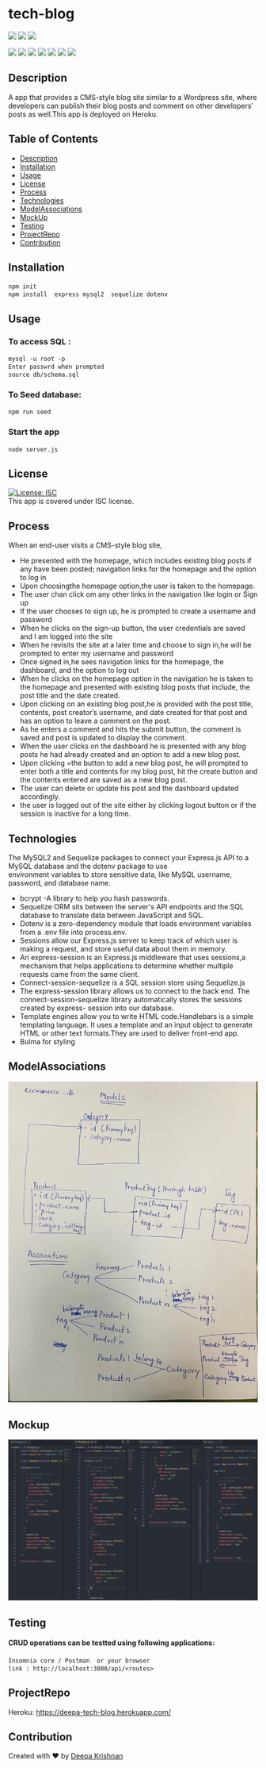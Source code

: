 # tech-blog

  <p align="left">
    <img src="https://img.shields.io/github/repo-size/deeparkrish/tech-blog" />
    <img src="https://img.shields.io/github/issues/deeparkrish/tech-blog" />
    <img src="https://img.shields.io/github/last-commit/deeparkrish/tech-blog" >       
  </p>
  <p align="left"> 
     <img src="https://img.shields.io/github/languages/top/deeparkrish/tech-blog"/>
    <img src="https://img.shields.io/badge/MYSQL2-yellow" />
    <img src="https://img.shields.io/badge/Sequelize-blue"  />
    <img src="https://img.shields.io/badge/-node.js-green" />
    <img src="https://img.shields.io/badge/-express-red" >
    <img src="https://img.shields.io/badge/-dtoenv-lightgrey" />
    <img src="https://img.shields.io/badge/-bulma-orange"/>

</p>

 ## Description
  A app that provides a CMS-style blog site similar to a Wordpress site, where developers can publish their blog posts and 
  comment on other developers’ posts as well.This app is deployed on Heroku.
 
  ## Table of Contents 
  * [Description](#description)
  * [Installation](#installation)
  * [Usage](#usage)
  * [License](#license)
  * [Process](#process)
  * [Technologies](#technologies)
  * [ModelAssociations](#modelassociations)
  * [MockUp](#mockup)
  * [Testing](#testing)
  * [ProjectRepo](#projectrepo)
  * [Contribution](#contribution)
  
  
  ##  Installation
    npm init
    npm install  express mysql2  sequelize dotenv

  ##  Usage
  ### To access SQL :   
    mysql -u root -p
    Enter passwrd when prompted
    source db/schema.sql
  ### To Seed database:
    npm run seed
  ### Start the app
    node server.js

  ## License 
  [![License: ISC](https://img.shields.io/badge/License-ISC-blue.svg)](https://opensource.org/licenses/ISC)<br />
  This app is covered under ISC license.
  
   ## Process
 When an end-user visits a  CMS-style blog site, 
  * He presented with the homepage, which includes existing blog posts if any have been posted; navigation links for the homepage and the option to log in
  * Upon choosingthe homepage option,the user is taken to the homepage.
  * The user chan click om any other links in the navigation like login or Sign up
  * If the user chooses to sign up, he is prompted to create a username and password
  * When he clicks on the sign-up button, the user credentials are saved and I am logged into the site
  * When he revisits the site at a later time and choose to sign in,he will be prompted to enter my username and password
  * Once signed in,he sees navigation links for the homepage, the dashboard, and the option to log out
  * When he clicks  on the homepage option in the navigation he is taken to the homepage and presented with existing blog posts that include,
  the post title and the date created.
  * Upon clicking on an existing blog post,he is provided with the post title, contents, post creator’s username, and 
    date created for that post and has an option to leave a comment on the post.
  * As he enters a comment and hits the submit button, the comment is saved and post is updated to display the comment.
  * When the user clicks on the dashboard he is presented with any blog posts he had already created and an option to add a new blog post.
  * Upon clicking  =the button to add a new blog post, he will prompted to enter both a title and contents for my blog post, hit the create button
    and the contents entered are saved as a new blog post.
  * The user can delete or update his post and the dashboard updated accordingly.
  * the user is logged out of the site either by clicking logout button or if the session is inactive for a long time.
    
  ## Technologies 
   The MySQL2  and Sequelize packages to connect your Express.js API to a MySQL database and the dotenv package to use              
   environment variables to store sensitive data, like MySQL username, password, and database name.
   * bcrypt -A library to help you hash passwords.
  * Sequelize ORM  sits between the server's API endpoints and the SQL database to   translate data between JavaScript and SQL.
  * Dotenv is a zero-dependency module that loads environment variables from a .env file into process.env. 
  * Sessions allow our Express.js server to keep track of which user is making a request, and store useful data about them in memory.
  * An express-session is an Express.js middleware that uses sessions,a mechanism that helps applications to determine whether multiple requests came from the        same client.
  * Connect-session-sequelize is a SQL session store using Sequelize.js
  * The express-session library allows us to connect to the back end. The connect-session-sequelize library automatically stores the sessions created by express-   session into our database.
  * Template engines allow you to write HTML code.Handlebars is a simple templating language. It uses a template and an input object to generate HTML or other      text formats.They are used to deliver front-end app.
  * Bulma for styling
 


  ## ModelAssociations
  ![Webpage](https://github.com/Deeparkrish/e-commerce-backend/blob/master/src/IMG_6043.jpeg)

  
  
  
  ##  Mockup
   ![Webpage](https://github.com/Deeparkrish/e-commerce-backend/blob/master/src/Models.png)


  ## Testing
  ####  CRUD operations can be testted using following applications:
    Insomnia core / Postman  or your browser 
    link : http://localhost:3000/api/<routes>
  

  ## ProjectRepo 
  Heroku: https://deepa-tech-blog.herokuapp.com/

  ## Contribution
  Created with ❤️ by [Deepa Krishnan](https://github.com/DeeparKrish/README-generator)


